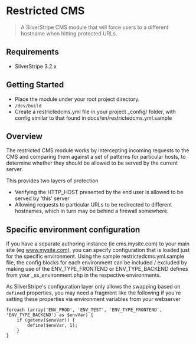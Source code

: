 # Restricted CMS 

> A SilverStripe CMS module that will force users to a different hostname when hitting protected URLs.

## Requirements

* SilverStripe 3.2.x

## Getting Started

* Place the module under your root project directory.
* `/dev/build`
* Create a restrictedcms.yml file in your project \_config/ folder, with config
  similar to that found in docs/en/restrictedcms.yml.sample

## Overview

The restricted CMS module works by intercepting incoming requests to the CMS 
and comparing them against a set of patterns for particular hosts, to determine
whether they should be allowed to be served by the current server. 

This provides two layers of protection

* Verifying the HTTP_HOST presented by the end user is allowed to be served
  by 'this' server
* Allowing requests to particular URLs to be redirected to different hostnames,
  which in turn may be behind a firewall somewhere. 


## Specific environment configuration

If you have a separate authoring instance (ie cms.mysite.com) to your main site
(eg www.mysite.com), you can specify configuration that is loaded just for the
specific environment. Using the sample restrictedcms.yml.sample file, the 
config blocks for each environment can be included / excluded by making use of
the ENV\_TYPE\_FRONTEND or ENV\_TYPE\_BACKEND defines from your 
_ss_environment.php in the respective environments. 

As SilverStripe's configuration layer only allows the swapping based on 
`define`d properties, you may need a fragment like the following if you're 
setting these properties via environment variables from your webserver

```
foreach (array('ENV_PROD', 'ENV_TEST', 'ENV_TYPE_FRONTEND', 'ENV_TYPE_BACKEND') as $envVar) {
    if (getenv($envVar)) {
        define($envVar, 1);
    }
}
```

 
